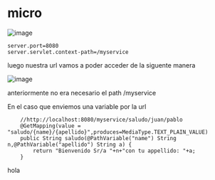 # micro

![image](https://user-images.githubusercontent.com/85085962/184563609-955f982d-6676-4333-932b-41b95b196593.png)
```
server.port=8080
server.servlet.context-path=/myservice
```
luego nuestra url vamos a poder acceder de la siguente manera

![image](https://user-images.githubusercontent.com/85085962/184563733-987d2839-d221-4d71-b04b-d81955393c52.png)

anteriormente no era necesario el path /myservice

En el caso que enviemos una variable por la url
```
	//http://localhost:8080/myservice/saludo/juan/pablo
	@GetMapping(value = "saludo/{name}/{apellido}",produces=MediaType.TEXT_PLAIN_VALUE)
	public String saludo(@PathVariable("name") String n,@PathVariable("apellido") String a) {
		return "Bienvenido Sr/a "+n+"con tu appellido: "+a;
	}
  ```
  hola
  
